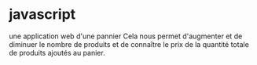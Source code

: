 # javascript
 une application web  d'une pannier  Cela nous permet d'augmenter et de diminuer le nombre de produits 
 et de connaître le prix de la quantité totale de produits ajoutés au panier.
